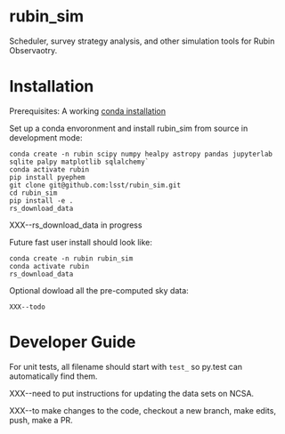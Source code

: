 # rubin_sim
Scheduler, survey strategy analysis, and other simulation tools for Rubin Observaotry.



# Installation

Prerequisites:  A working [conda installation ](https://www.anaconda.com/products/individual)

Set up a conda envoronment and install rubin_sim from source in development mode:
```
conda create -n rubin scipy numpy healpy astropy pandas jupyterlab sqlite palpy matplotlib sqlalchemy`
conda activate rubin
pip install pyephem
git clone git@github.com:lsst/rubin_sim.git
cd rubin_sim
pip install -e .
rs_download_data
```
XXX--rs_download_data in progress

Future fast user install should look like:
```
conda create -n rubin rubin_sim
conda activate rubin
rs_download_data 
```

Optional dowload all the pre-computed sky data:
```
XXX--todo
```

# Developer Guide

For unit tests, all filename should start with `test_` so py.test can automatically find them.

XXX--need to put instructions for updating the data sets on NCSA. 

XXX--to make changes to the code, checkout a new branch, make edits, push, make a PR.